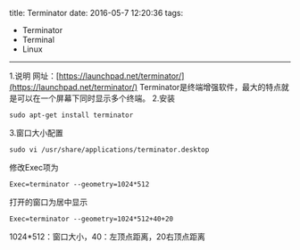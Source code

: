 title: Terminator
date: 2016-05-7 12:20:36
tags:
- Terminator
- Terminal
- Linux
---
1.说明
网址：[https://launchpad.net/terminator/](https://launchpad.net/terminator/)
Terminator是终端增强软件，最大的特点就是可以在一个屏幕下同时显示多个终端。
2.安装
```shell
sudo apt-get install terminator
```
3.窗口大小配置
```shell
sudo vi /usr/share/applications/terminator.desktop
```
修改Exec项为
```shell
Exec=terminator --geometry=1024*512
```
打开的窗口为居中显示
```shell
Exec=terminator --geometry=1024*512+40+20
```
1024*512：窗口大小，40：左顶点距离，20右顶点距离